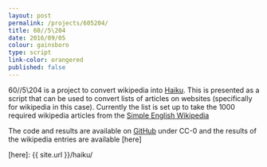 ```yaml
---
layout: post
permalink: /projects/605204/
title: 60//5\204
date: 2016/09/05
colour: gainsboro
type: script
link-color: orangered
published: false
---
```


60//5\204 is a project to convert wikipedia into [Haiku]. This is presented as a script that can be used to convert lists of articles on websites (specifically for wikipedia in this case).
Currently the list is set up to take the 1000 required wikipedia articles from the [Simple English Wikipedia]

The code and results are available on [GitHub] under CC-0 and the results of the wikipedia entries are available [here]

[Haiku]: https://simple.wikipedia.org/wiki/Haiku
[Simple English Wikipedia]: https://simple.wikipedia.org/
[GitHub]: https://github.com/ixt/605204/
[here]: {{ site.url }}/haiku/
